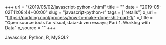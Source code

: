 +++
url = "/2019/05/02/javascript-python-r.html"
title = ""
date = "2019-05-02T11:08:44+00:00"
slug = "javascript-python-r"
tags = ["retalls"]
x_url = "https://pudding.cool/process/how-to-make-dope-shit-part-1/"
x_title = "Open source tools for visual, data-driven essays; Part 1: Working with Data"
x_source = ""
+++


Javascript, Python, R, MySQL?
